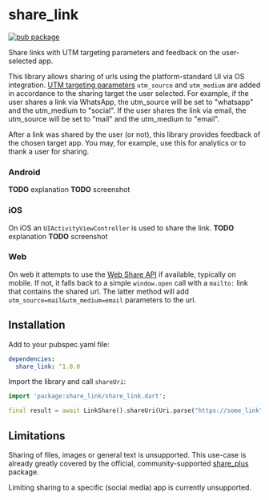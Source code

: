 # share_link

[![pub package](https://img.shields.io/pub/v/share_link.svg)](https://pub.dev/packages/share_link)

Share links with UTM targeting parameters and feedback on the user-selected app.

This library allows sharing of urls using the platform-standard UI via OS integration. [UTM targeting parameters](https://en.wikipedia.org/wiki/UTM_parameters) ``utm_source`` and ``utm_medium`` are added in accordance to the sharing target the user selected. For example, if the user shares a link via WhatsApp, the utm_source will be set to "whatsapp" and the utm_medium to "social". If the user shares the link via email, the utm_source will be set to "mail" and the utm_medium to "email".

After a link was shared by the user (or not), this library provides feedback of the chosen target app. You may, for example, use this for analytics or to thank a user for sharing.

### Android

**TODO** explanation
**TODO** screenshot

### iOS

On iOS an `UIActivityViewController` is used to share the link. 
**TODO** explanation
**TODO** screenshot

### Web

On web it attempts to use the [Web Share API](https://developer.mozilla.org/en-US/docs/Web/API/Navigator/share) if available, typically on mobile. If not, it falls back to a simple `window.open` call with a `mailto:` link that contains the shared url. The latter method will add ``utm_source=mail&utm_medium=email`` parameters to the url.

## Installation

Add to your pubspec.yaml file:

```yaml
dependencies:
  share_link: ^1.0.0
```

Import the library and call `shareUri`:

```dart
import 'package:share_link/share_link.dart';

final result = await LinkShare().shareUri(Uri.parse("https://some_link"));
```

## Limitations

Sharing of files, images or general text is unsupported. This use-case is already greatly covered by the official, community-supported [share_plus](https://pub.dev/packages/share_plus) package.

Limiting sharing to a specific (social media) app is currently unsupported.
